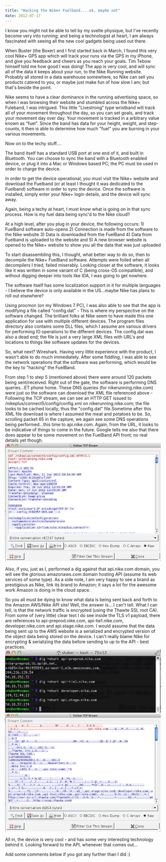 ```yaml
---
title: "Hacking the Nike+ Fuelband....ok, maybe not"
date: 2012-07-17
---
```


I know you might not be able to tell by my svelte physique, but I've recently become very into running; and being a technologist at heart, I am always fascinated with seeing all the new cool gadgets being used out there.

When Buster (the Boxer) and I first started back in March, I found this very cool Nike+ GPS app which will track your runs via the GPS in my iPhone, and give you feedback and cheers as you reach your goals. Tim Tebow himself told me how good I was doing! The app is very cool, and will sync all of the data it keeps about your run, to the Nike Running website. Probably all stored in a data warehouse somewhere, so Nike can sell you products catered to you, or maybe just make fun of how slow I am; but that's beside the point.

Nike seems to have a clear dominance in the running advertising space, so when I was browsing their website and stumbled across the Nike+ Fuleband, I was intrigued. This little "Livestrong" type wristband will track all of your movement throughout the day, so you can set goals, and track your movement day over day. Your movement is tracked in a arbitrary value known as "fuel". Since the band has data for your height, weight, and step-counts, it then is able to determine how much "fuel" you are burning in your various movements.

Now on to the techy stuff....

The band itself has a standard USB port at one end of it, and built in Bluetooth. You can choose to sync the band with a Bluetooth enabled device, or plug it into a Mac or Windows based PC; the PC must be used in order to charge the device.

In order to get the device operational, you must visit the Nike+ website and download the Fuelband (or at least I thought it was dedicated to the Fuelband) software in order to sync the device. Once the software is installed, simply enter your Nike+ login details, and the device will sync away.

Again, being a techy at heart, I must know what is going on in that sync process. How is my fuel data being sync'd to the Nike cloud!!

At a high level, after you plug in your device, the following occurs: 1) FuelBand software auto-opens 2) Connection is made from the software to the Nike website 3) Data is downloaded from the FuelBand 4) Data from Fuelband is uploaded to the website and 5) A new browser website is opened to the Nike+ website to show you all the data that was just uploaded

To start disassembling this, I thought, what better way to do so, then to decompile the Nike+ FuelBand software. Attempts were foiled when all decompilers I tried, failed miserably. Looking closer at the software, it looks like it was written in some variant of C (being cross-OS compatible), and without digging deeper into tools like IDA, I was going to get nowhere.

The software itself has some localization support in it for multiple languages - I believe the device is only available in the US...maybe Nike has plans to roll out elsewhere?

Using procmon (on my Windows 7 PC), I was also able to see that the app is modifying a file called "config.dat" - This is where my perspective on the software changed. The brilliant folks at Nike seem to have made this one application for use with multiple different devices. The program files directory also contains some DLL files, which I assume are various drivers for performing IO operations to the different devices. The config.dat was also a dead end; the file is just a very large XML files with URL's and locations to things like software updates for the devices.

So, what next? Wireshark. Having very little experience with the product, I wasn't able to do much immediately. After some fiddling, I was able to see the network operations that the software was performing, which would be the key to "hacking" the FuelBand.

From step 1 to step 5 (mentioned above) there were around 120 packets being sent/received. Right out of the gate, the software is performing DNS queries...ET phone home. These DNS queries (for nikerunning.nike.com) were just so the software can download the XML file referenced above - Following the TCP stream, we can see an HTTP GET issued to /nikeplus/connect5/config/config.xml on nikerunning.nike.com; the file looks to be cached locally, thus the "config.dat" file.Sometime after this XML file download is where I assumed the meat and potatoes to be. So, scrolling packet 65 in the capture, we again see some DNS operations being performed...this time to api.nike.com. Again, from the URL, it looks to be indicative of things to come in the future. Google tells me also that there does appear to be some movement on the FuelBand API front; no real details yet though. 
![Wireshark Trace](images/2012-06-17-wireshark.png "Wireshark Trace")

Also, if you, just as I, performed a dig against that api.nike.com domain, you will see the glorious amazonaws.com domain hosting API (assume its web services of some type). As a side note, I am very happy to see a brand as prestigious as Nike, link its brand to Amazon; it says a lot for the awesome work Amazon is doing in the cloud space.

So you all must be dying to know what data is being sent back and forth to the Amazon AWS/Nike API site! Well, the answer is....I can't tell. What I can tell, is that the network traffic is encrypted (using the Thawte SSL root CA). From some of (very little) clear text I do see inside the TLS v1 payload, there are references to api-preprod.nike.com, api-tie1.nike.com, developer.nike.com and api.stage.nike.com. I would assume that the data being sent up to the AWS website is a serialized and encrypted version of the object data being stored on the device. I can't really blame Nike for encrypting & serializing the data before sending to up to the API - best practices.
![DNS Queries](images/2012-06-17-putty.png "DNS queries")
![More Wireshark traces](images/2012-06-17-wireshark2.png "More Wireshark traces")

All in, the device is very cool - and has some very interesting technology behind it. Looking forward to the API, whenever that comes out...

Add some comments below if you got any further than I did :)
